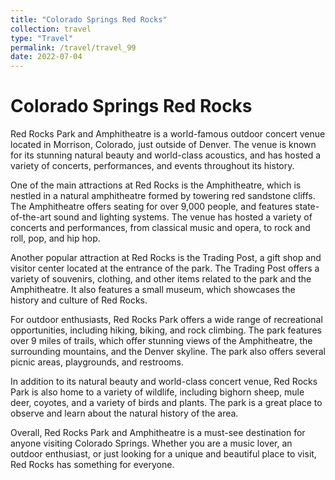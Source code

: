 ```yaml
---
title: "Colorado Springs Red Rocks"
collection: travel
type: "Travel"
permalink: /travel/travel_99
date: 2022-07-04
---
```


# Colorado Springs Red Rocks
Red Rocks Park and Amphitheatre is a world-famous outdoor concert venue located in Morrison, Colorado, just outside of Denver. The venue is known for its stunning natural beauty and world-class acoustics, and has hosted a variety of concerts, performances, and events throughout its history.

One of the main attractions at Red Rocks is the Amphitheatre, which is nestled in a natural amphitheatre formed by towering red sandstone cliffs. The Amphitheatre offers seating for over 9,000 people, and features state-of-the-art sound and lighting systems. The venue has hosted a variety of concerts and performances, from classical music and opera, to rock and roll, pop, and hip hop.

Another popular attraction at Red Rocks is the Trading Post, a gift shop and visitor center located at the entrance of the park. The Trading Post offers a variety of souvenirs, clothing, and other items related to the park and the Amphitheatre. It also features a small museum, which showcases the history and culture of Red Rocks.

For outdoor enthusiasts, Red Rocks Park offers a wide range of recreational opportunities, including hiking, biking, and rock climbing. The park features over 9 miles of trails, which offer stunning views of the Amphitheatre, the surrounding mountains, and the Denver skyline. The park also offers several picnic areas, playgrounds, and restrooms.

In addition to its natural beauty and world-class concert venue, Red Rocks Park is also home to a variety of wildlife, including bighorn sheep, mule deer, coyotes, and a variety of birds and plants. The park is a great place to observe and learn about the natural history of the area.

Overall, Red Rocks Park and Amphitheatre is a must-see destination for anyone visiting Colorado Springs. Whether you are a music lover, an outdoor enthusiast, or just looking for a unique and beautiful place to visit, Red Rocks has something for everyone.
